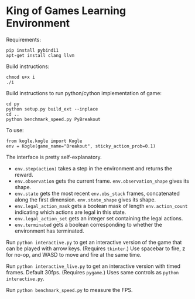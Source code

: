 # King of Games Learning Environment

Requirements:
```
pip install pybind11
apt-get install clang llvm
```
Build instructions:
```
chmod u+x i
./i
```
Build instructions to run python/cython implementation of game:
```
cd py
python setup.py build_ext --inplace
cd ..
python benchmark_speed.py PyBreakout
```
To use:
```
from kogle.kogle import Kogle
env = Kogle(game_name="Breakout", sticky_action_prob=0.1)
```
The interface is pretty self-explanatory.
- `env.step(action)` takes a step in the environment and returns the reward.
- `env.observation` gets the current frame. `env.observation_shape` gives its shape.
- `env.state` gets the most recent `env.obs_stack` frames, concatenated along the first dimension. `env.state_shape` gives its shape.
- `env.legal_action_mask` gets a boolean mask of length `env.action_count` indicating which actions are legal in this state.
- `env.legal_action_set` gets an integer set containing the legal actions.
- `env.terminated` gets a boolean corresponding to whether the environment has terminated.

Run `python interactive.py` to get an interactive version of the game that can be played with arrow keys. (Requires `tkinter`.) Use spacebar to fire, z for no-op, and WASD to move and fire at the same time.

Run `python interactive_live.py` to get an interactive version with timed frames. Default 30fps. (Requires `pygame`.) Uses same controls as `python interactive.py`.

Run `python benchmark_speed.py` to measure the FPS.